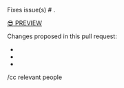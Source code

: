 Fixes issue(s) # .

[:sunglasses: PREVIEW](https://federalist.18f.gov/preview/18F/doi-extractives-data/BRANCH_NAME/)

Changes proposed in this pull request:

-
-
-

/cc relevant people
